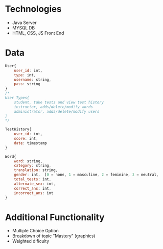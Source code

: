 # Technologies
 - Java Server
 - MYSQL DB
 - HTML, CSS, JS Front End

# Data
``` javascript
User{
	user_id: int,
	type: int,
	username: string,
	pass: string
}
/*
User Types{
	student, take tests and view test history
	instructor, adds/delete/modify words
	administrator, adds/delete/modify users
}
*/

TestHistory{
	user_id: int,
	score: int,
	date: timestamp
}

Word{
	word: string,
	category: string,
	translation: string,
	gender: int,  [0 = none, 1 = masculine, 2 = feminine, 3 = neutral, 4 = m/f, 5 = plural]
	total_tests: int,
	alternate_sex: int,
	correct_ans: int,
	incorrect_ans: int
}
```
# Additional Functionality
 - Multiple Choice Option
 - Breakdown of topic "Mastery" (graphics)
 - Weighted dificulty

